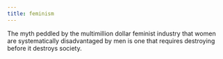 ```yaml
---
title: feminism
---
```


The myth peddled by the multimillion dollar feminist industry that women are systematically disadvantaged by men is one that requires destroying before it destroys society.
